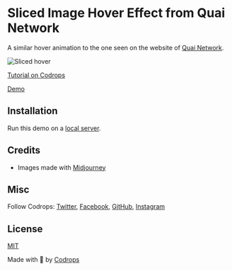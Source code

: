 # Sliced Image Hover Effect from Quai Network

A similar hover animation to the one seen on the website of [Quai Network](https://qu.ai/).

![Sliced hover](https://tympanus.net/codrops/wp-content/uploads/2023/06/cliphoverslices_featured.gif)

[Tutorial on Codrops](https://tympanus.net/codrops/?p=72588)

[Demo](https://tympanus.net/Tutorials/ClipHoverEffect/)

## Installation

Run this demo on a [local server](https://developer.mozilla.org/en-US/docs/Learn/Common_questions/Tools_and_setup/set_up_a_local_testing_server).

## Credits

- Images made with [Midjourney](https://midjourney.com)

## Misc

Follow Codrops: [Twitter](http://www.twitter.com/codrops), [Facebook](http://www.facebook.com/codrops), [GitHub](https://github.com/codrops), [Instagram](https://www.instagram.com/codropsss/)

## License
[MIT](LICENSE)

Made with :blue_heart:  by [Codrops](http://www.codrops.com)





